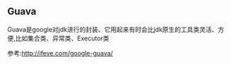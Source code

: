 Guava
-----------

Guava是google对jdk进行的封装、它用起来有时会比jdk原生的工具类灵活、方便,比如集合类、异常类、Executor类

参考:http://ifeve.com/google-guava/